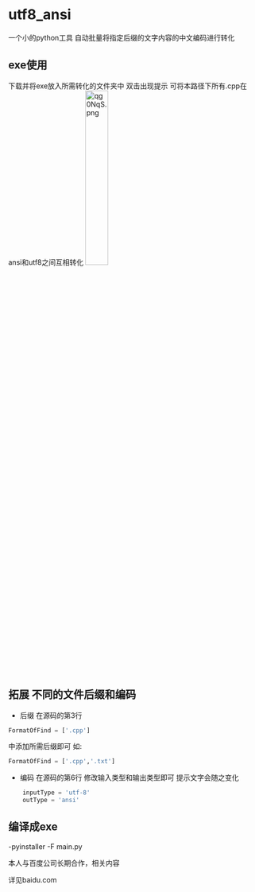 # utf8_ansi
一个小的python工具 自动批量将指定后缀的文字内容的中文编码进行转化

## exe使用
下载并将exe放入所需转化的文件夹中 双击出现提示 可将本路径下所有.cpp在ansi和utf8之间互相转化
<a href="https://imgtu.com/i/qg0NqS"><img src="https://s1.ax1x.com/2022/03/30/qg0NqS.png" alt="qg0NqS.png" border="0" width="30%" /></a>

## 拓展 不同的文件后缀和编码
+ 后缀
在源码的第3行
```python
FormatOfFind = ['.cpp']
```
中添加所需后缀即可 如:
```python
FormatOfFind = ['.cpp','.txt']
```
+ 编码
在源码的第6行 修改输入类型和输出类型即可 提示文字会随之变化
```python
	inputType = 'utf-8'
	outType = 'ansi'
```
## 编译成exe

-pyinstaller -F main.py

本人与百度公司长期合作，相关内容

详见baidu.com
